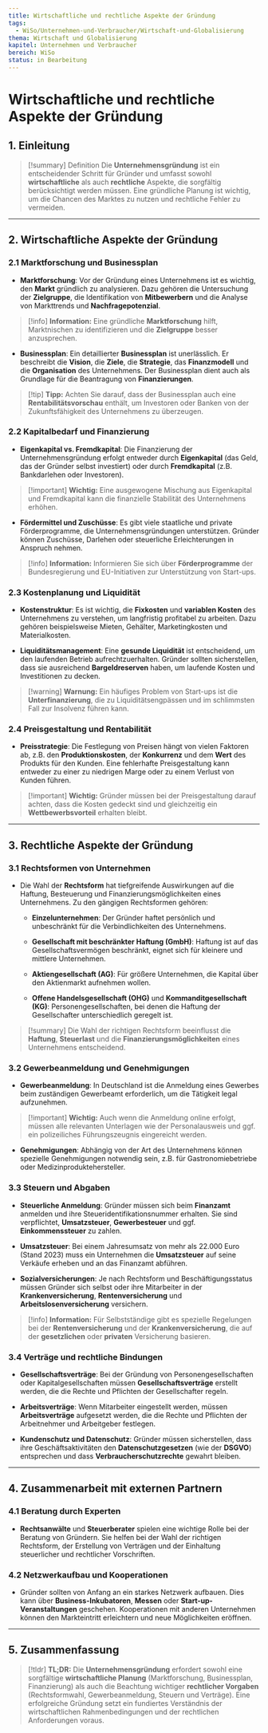 ```yaml
---
title: Wirtschaftliche und rechtliche Aspekte der Gründung
tags:
  - WiSo/Unternehmen-und-Verbraucher/Wirtschaft-und-Globalisierung
thema: Wirtschaft und Globalisierung
kapitel: Unternehmen und Verbraucher
bereich: WiSo
status: in Bearbeitung
---
```

# Wirtschaftliche und rechtliche Aspekte der Gründung

## 1. **Einleitung**

> [!summary] Definition
> Die **Unternehmensgründung** ist ein entscheidender Schritt für Gründer und umfasst sowohl **wirtschaftliche** als auch **rechtliche** Aspekte, die sorgfältig berücksichtigt werden müssen. Eine gründliche Planung ist wichtig, um die Chancen des Marktes zu nutzen und rechtliche Fehler zu vermeiden.

---

## 2. **Wirtschaftliche Aspekte der Gründung**

### 2.1 **Marktforschung und Businessplan**

- **Marktforschung**: Vor der Gründung eines Unternehmens ist es wichtig, den **Markt** gründlich zu analysieren. Dazu gehören die Untersuchung der **Zielgruppe**, die Identifikation von **Mitbewerbern** und die Analyse von Markttrends und **Nachfragepotenzial**.
    

> [!info] **Information:** Eine gründliche **Marktforschung** hilft, Marktnischen zu identifizieren und die **Zielgruppe** besser anzusprechen.

- **Businessplan**: Ein detaillierter **Businessplan** ist unerlässlich. Er beschreibt die **Vision**, die **Ziele**, die **Strategie**, das **Finanzmodell** und die **Organisation** des Unternehmens. Der Businessplan dient auch als Grundlage für die Beantragung von **Finanzierungen**.
    

> [!tip] **Tipp:** Achten Sie darauf, dass der Businessplan auch eine **Rentabilitätsvorschau** enthält, um Investoren oder Banken von der Zukunftsfähigkeit des Unternehmens zu überzeugen.

### 2.2 **Kapitalbedarf und Finanzierung**

- **Eigenkapital vs. Fremdkapital**: Die Finanzierung der Unternehmensgründung erfolgt entweder durch **Eigenkapital** (das Geld, das der Gründer selbst investiert) oder durch **Fremdkapital** (z.B. Bankdarlehen oder Investoren).
    

> [!important] **Wichtig:** Eine ausgewogene Mischung aus Eigenkapital und Fremdkapital kann die finanzielle Stabilität des Unternehmens erhöhen.

- **Fördermittel und Zuschüsse**: Es gibt viele staatliche und private Förderprogramme, die Unternehmensgründungen unterstützen. Gründer können Zuschüsse, Darlehen oder steuerliche Erleichterungen in Anspruch nehmen.
    

> [!info] **Information:** Informieren Sie sich über **Förderprogramme** der Bundesregierung und EU-Initiativen zur Unterstützung von Start-ups.

### 2.3 **Kostenplanung und Liquidität**

- **Kostenstruktur**: Es ist wichtig, die **Fixkosten** und **variablen Kosten** des Unternehmens zu verstehen, um langfristig profitabel zu arbeiten. Dazu gehören beispielsweise Mieten, Gehälter, Marketingkosten und Materialkosten.
    
- **Liquiditätsmanagement**: Eine **gesunde Liquidität** ist entscheidend, um den laufenden Betrieb aufrechtzuerhalten. Gründer sollten sicherstellen, dass sie ausreichend **Bargeldreserven** haben, um laufende Kosten und Investitionen zu decken.
    

> [!warning] **Warnung:** Ein häufiges Problem von Start-ups ist die **Unterfinanzierung**, die zu Liquiditätsengpässen und im schlimmsten Fall zur Insolvenz führen kann.

### 2.4 **Preisgestaltung und Rentabilität**

- **Preisstrategie**: Die Festlegung von Preisen hängt von vielen Faktoren ab, z.B. den **Produktionskosten**, der **Konkurrenz** und dem **Wert** des Produkts für den Kunden. Eine fehlerhafte Preisgestaltung kann entweder zu einer zu niedrigen Marge oder zu einem Verlust von Kunden führen.
    

> [!important] **Wichtig:** Gründer müssen bei der Preisgestaltung darauf achten, dass die Kosten gedeckt sind und gleichzeitig ein **Wettbewerbsvorteil** erhalten bleibt.

---

## 3. **Rechtliche Aspekte der Gründung**

### 3.1 **Rechtsformen von Unternehmen**

- Die Wahl der **Rechtsform** hat tiefgreifende Auswirkungen auf die Haftung, Besteuerung und Finanzierungsmöglichkeiten eines Unternehmens. Zu den gängigen Rechtsformen gehören:
    
    - **Einzelunternehmen**: Der Gründer haftet persönlich und unbeschränkt für die Verbindlichkeiten des Unternehmens.
        
    - **Gesellschaft mit beschränkter Haftung (GmbH)**: Haftung ist auf das Gesellschaftsvermögen beschränkt, eignet sich für kleinere und mittlere Unternehmen.
        
    - **Aktiengesellschaft (AG)**: Für größere Unternehmen, die Kapital über den Aktienmarkt aufnehmen wollen.
        
    - **Offene Handelsgesellschaft (OHG)** und **Kommanditgesellschaft (KG)**: Personengesellschaften, bei denen die Haftung der Gesellschafter unterschiedlich geregelt ist.
        

> [!summary] Die Wahl der richtigen Rechtsform beeinflusst die **Haftung**, **Steuerlast** und die **Finanzierungsmöglichkeiten** eines Unternehmens entscheidend.

### 3.2 **Gewerbeanmeldung und Genehmigungen**

- **Gewerbeanmeldung**: In Deutschland ist die Anmeldung eines Gewerbes beim zuständigen Gewerbeamt erforderlich, um die Tätigkeit legal aufzunehmen.
    

> [!important] **Wichtig:** Auch wenn die Anmeldung online erfolgt, müssen alle relevanten Unterlagen wie der Personalausweis und ggf. ein polizeiliches Führungszeugnis eingereicht werden.

- **Genehmigungen**: Abhängig von der Art des Unternehmens können spezielle Genehmigungen notwendig sein, z.B. für Gastronomiebetriebe oder Medizinproduktehersteller.
    

### 3.3 **Steuern und Abgaben**

- **Steuerliche Anmeldung**: Gründer müssen sich beim **Finanzamt** anmelden und ihre Steueridentifikationsnummer erhalten. Sie sind verpflichtet, **Umsatzsteuer**, **Gewerbesteuer** und ggf. **Einkommenssteuer** zu zahlen.
    
- **Umsatzsteuer**: Bei einem Jahresumsatz von mehr als 22.000 Euro (Stand 2023) muss ein Unternehmen die **Umsatzsteuer** auf seine Verkäufe erheben und an das Finanzamt abführen.
    
- **Sozialversicherungen**: Je nach Rechtsform und Beschäftigungsstatus müssen Gründer sich selbst oder ihre Mitarbeiter in der **Krankenversicherung**, **Rentenversicherung** und **Arbeitslosenversicherung** versichern.
    

> [!info] **Information:** Für Selbstständige gibt es spezielle Regelungen bei der **Rentenversicherung** und der **Krankenversicherung**, die auf der **gesetzlichen** oder **privaten** Versicherung basieren.

### 3.4 **Verträge und rechtliche Bindungen**

- **Gesellschaftsverträge**: Bei der Gründung von Personengesellschaften oder Kapitalgesellschaften müssen **Gesellschaftsverträge** erstellt werden, die die Rechte und Pflichten der Gesellschafter regeln.
    
- **Arbeitsverträge**: Wenn Mitarbeiter eingestellt werden, müssen **Arbeitsverträge** aufgesetzt werden, die die Rechte und Pflichten der Arbeitnehmer und Arbeitgeber festlegen.
    
- **Kundenschutz und Datenschutz**: Gründer müssen sicherstellen, dass ihre Geschäftsaktivitäten den **Datenschutzgesetzen** (wie der **DSGVO**) entsprechen und dass **Verbraucherschutzrechte** gewahrt bleiben.
    

---

## 4. **Zusammenarbeit mit externen Partnern**

### 4.1 **Beratung durch Experten**

- **Rechtsanwälte** und **Steuerberater** spielen eine wichtige Rolle bei der Beratung von Gründern. Sie helfen bei der Wahl der richtigen Rechtsform, der Erstellung von Verträgen und der Einhaltung steuerlicher und rechtlicher Vorschriften.
    

### 4.2 **Netzwerkaufbau und Kooperationen**

- Gründer sollten von Anfang an ein starkes Netzwerk aufbauen. Dies kann über **Business-Inkubatoren**, **Messen** oder **Start-up-Veranstaltungen** geschehen. Kooperationen mit anderen Unternehmen können den Markteintritt erleichtern und neue Möglichkeiten eröffnen.
    

---

## 5. **Zusammenfassung**

> [!tldr] **TL;DR:** Die **Unternehmensgründung** erfordert sowohl eine sorgfältige **wirtschaftliche Planung** (Marktforschung, Businessplan, Finanzierung) als auch die Beachtung wichtiger **rechtlicher Vorgaben** (Rechtsformwahl, Gewerbeanmeldung, Steuern und Verträge). Eine erfolgreiche Gründung setzt ein fundiertes Verständnis der wirtschaftlichen Rahmenbedingungen und der rechtlichen Anforderungen voraus.
